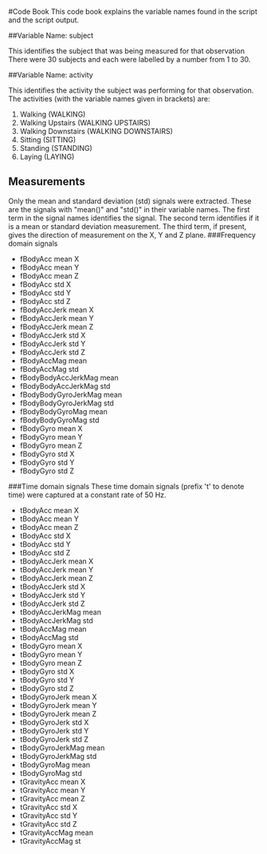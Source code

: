 #Code Book
This code book explains the variable names found in the script and the script output.

##Variable Name: subject

This identifies the subject that was being measured for that observation
There were 30 subjects and each were labelled by a number from 1 to 30. 

##Variable Name: activity

This identifies the activity the subject was performing for that observation. The activities (with the variable names given in brackets) are:

1. Walking (WALKING)
2. Walking Upstairs (WALKING UPSTAIRS)
3. Walking Downstairs (WALKING DOWNSTAIRS)
4. Sitting (SITTING)
5. Standing (STANDING)
6. Laying (LAYING)

## Measurements
Only the mean and standard deviation (std) signals were extracted. These are the signals with "mean()" and "std()" in their variable names. 
The first term in the signal names identifies the signal. The second term identifies if it is a mean or standard deviation measurement. The third term, if present, gives the direction of measurement on the X, Y and Z plane. 
###Frequency domain signals
* fBodyAcc mean X
* fBodyAcc mean Y
* fBodyAcc mean Z
* fBodyAcc std X
* fBodyAcc std Y
* fBodyAcc std Z
* fBodyAccJerk mean X
* fBodyAccJerk mean Y
* fBodyAccJerk mean Z
* fBodyAccJerk std X
* fBodyAccJerk std Y
* fBodyAccJerk std Z
* fBodyAccMag mean
* fBodyAccMag std
* fBodyBodyAccJerkMag mean
* fBodyBodyAccJerkMag std
* fBodyBodyGyroJerkMag mean
* fBodyBodyGyroJerkMag std
* fBodyBodyGyroMag mean
* fBodyBodyGyroMag std
* fBodyGyro mean X
* fBodyGyro mean Y
* fBodyGyro mean Z
* fBodyGyro std X
* fBodyGyro std Y
* fBodyGyro std Z

###Time domain signals
These time domain signals (prefix 't' to denote time) were captured at a constant rate of 50 Hz. 

* tBodyAcc mean X
* tBodyAcc mean Y
* tBodyAcc mean Z
* tBodyAcc std X
* tBodyAcc std Y
* tBodyAcc std Z
* tBodyAccJerk mean X
* tBodyAccJerk mean Y
* tBodyAccJerk mean Z
* tBodyAccJerk std X
* tBodyAccJerk std Y
* tBodyAccJerk std Z
* tBodyAccJerkMag mean
* tBodyAccJerkMag std
* tBodyAccMag mean
* tBodyAccMag std
* tBodyGyro mean X
* tBodyGyro mean Y
* tBodyGyro mean Z
* tBodyGyro std X
* tBodyGyro std Y
* tBodyGyro std Z
* tBodyGyroJerk mean X
* tBodyGyroJerk mean Y
* tBodyGyroJerk mean Z
* tBodyGyroJerk std X
* tBodyGyroJerk std Y
* tBodyGyroJerk std Z
* tBodyGyroJerkMag mean
* tBodyGyroJerkMag std
* tBodyGyroMag mean
* tBodyGyroMag std
* tGravityAcc mean X
* tGravityAcc mean Y
* tGravityAcc mean Z
* tGravityAcc std X
* tGravityAcc std Y
* tGravityAcc std Z
* tGravityAccMag mean
* tGravityAccMag st
